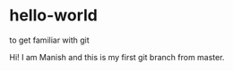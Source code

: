 # hello-world
to get familiar with git

Hi! I am Manish and this is my first git branch from master.
